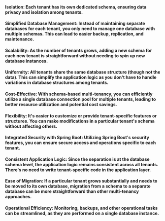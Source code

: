 #### Isolation: Each tenant has its own dedicated schema, ensuring data privacy and isolation among tenants.

#### Simplified Database Management: Instead of maintaining separate databases for each tenant, you only need to manage one database with multiple schemas. This can lead to easier backup, replication, and maintenance.

#### Scalability: As the number of tenants grows, adding a new schema for each new tenant is straightforward without needing to spin up new database instances.

#### Uniformity: All tenants share the same database structure (though not the data). This can simplify the application logic as you don't have to handle variations in database structures among tenants.

#### Cost-Effective: With schema-based multi-tenancy, you can efficiently utilize a single database connection pool for multiple tenants, leading to better resource utilization and potential cost savings.

#### Flexibility: It's easier to customize or provide tenant-specific features or structures. You can make modifications in a particular tenant's schema without affecting others.

#### Integrated Security with Spring Boot: Utilizing Spring Boot's security features, you can ensure secure access and operations specific to each tenant.

#### Consistent Application Logic: Since the separation is at the database schema level, the application logic remains consistent across all tenants. There's no need to write tenant-specific code in the application layer.

#### Ease of Migration: If a particular tenant grows substantially and needs to be moved to its own database, migration from a schema to a separate database can be more straightforward than other multi-tenancy approaches.

#### Operational Efficiency: Monitoring, backups, and other operational tasks can be streamlined, as they are performed on a single database instance.
